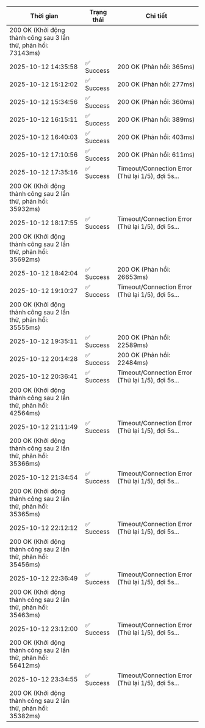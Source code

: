 | Thời gian | Trạng thái | Chi tiết |
|---|---|---|
200 OK (Khởi động thành công sau 3 lần thử, phản hồi: 73143ms) |
| 2025-10-12 14:35:58 | ✅ Success | 200 OK (Phản hồi: 365ms) |
| 2025-10-12 15:12:02 | ✅ Success | 200 OK (Phản hồi: 277ms) |
| 2025-10-12 15:34:56 | ✅ Success | 200 OK (Phản hồi: 360ms) |
| 2025-10-12 16:15:11 | ✅ Success | 200 OK (Phản hồi: 389ms) |
| 2025-10-12 16:40:03 | ✅ Success | 200 OK (Phản hồi: 403ms) |
| 2025-10-12 17:10:56 | ✅ Success | 200 OK (Phản hồi: 611ms) |
| 2025-10-12 17:35:16 | ✅ Success | Timeout/Connection Error (Thử lại 1/5), đợi 5s...
200 OK (Khởi động thành công sau 2 lần thử, phản hồi: 35932ms) |
| 2025-10-12 18:17:55 | ✅ Success | Timeout/Connection Error (Thử lại 1/5), đợi 5s...
200 OK (Khởi động thành công sau 2 lần thử, phản hồi: 35692ms) |
| 2025-10-12 18:42:04 | ✅ Success | 200 OK (Phản hồi: 26653ms) |
| 2025-10-12 19:10:27 | ✅ Success | Timeout/Connection Error (Thử lại 1/5), đợi 5s...
200 OK (Khởi động thành công sau 2 lần thử, phản hồi: 35555ms) |
| 2025-10-12 19:35:11 | ✅ Success | 200 OK (Phản hồi: 22589ms) |
| 2025-10-12 20:14:28 | ✅ Success | 200 OK (Phản hồi: 22484ms) |
| 2025-10-12 20:36:41 | ✅ Success | Timeout/Connection Error (Thử lại 1/5), đợi 5s...
200 OK (Khởi động thành công sau 2 lần thử, phản hồi: 42564ms) |
| 2025-10-12 21:11:49 | ✅ Success | Timeout/Connection Error (Thử lại 1/5), đợi 5s...
200 OK (Khởi động thành công sau 2 lần thử, phản hồi: 35366ms) |
| 2025-10-12 21:34:54 | ✅ Success | Timeout/Connection Error (Thử lại 1/5), đợi 5s...
200 OK (Khởi động thành công sau 2 lần thử, phản hồi: 35365ms) |
| 2025-10-12 22:12:12 | ✅ Success | Timeout/Connection Error (Thử lại 1/5), đợi 5s...
200 OK (Khởi động thành công sau 2 lần thử, phản hồi: 35456ms) |
| 2025-10-12 22:36:49 | ✅ Success | Timeout/Connection Error (Thử lại 1/5), đợi 5s...
200 OK (Khởi động thành công sau 2 lần thử, phản hồi: 35463ms) |
| 2025-10-12 23:12:00 | ✅ Success | Timeout/Connection Error (Thử lại 1/5), đợi 5s...
200 OK (Khởi động thành công sau 2 lần thử, phản hồi: 56412ms) |
| 2025-10-12 23:34:55 | ✅ Success | Timeout/Connection Error (Thử lại 1/5), đợi 5s...
200 OK (Khởi động thành công sau 2 lần thử, phản hồi: 35382ms) |
